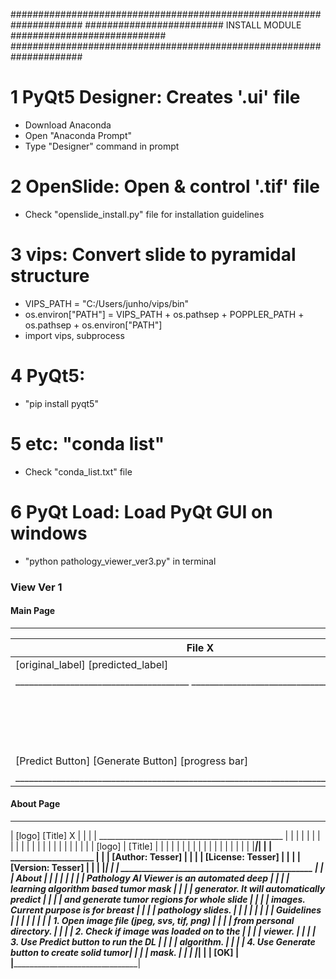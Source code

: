 #####################################################################
######################### INSTALL MODULE ############################
#####################################################################

# 1 PyQt5 Designer: Creates '.ui' file
* Download Anaconda
* Open "Anaconda Prompt"
* Type "Designer" command in prompt


# 2 OpenSlide: Open & control '.tif' file
* Check "openslide_install.py" file for installation guidelines

# 3 vips: Convert slide to pyramidal structure
* VIPS_PATH = "C:/Users/junho/vips/bin"
* os.environ["PATH"] = VIPS_PATH + os.pathsep + POPPLER_PATH + os.pathsep + os.environ["PATH"]
* import vips, subprocess


# 4 PyQt5: 
* "pip install pyqt5"


# 5 etc: "conda list"
* Check "conda_list.txt" file


# 6 PyQt Load: Load PyQt GUI on windows
* "python pathology_viewer_ver3.py" in terminal



### View Ver 1
#### Main Page
 _________________________________________________________________________________
| File                                                                          X |
|---------------------------------------------------------------------------------|
|     [original_label]                             [predicted_label]              |
| ______________________________________     __________________________________   |
| |                                     |    |                                 |  |
| |                                     |    |                                 |  |
| |                                     |    |                                 |  |
| |            <Image Here>             |    |            <Image Here>         |  |
| |                                     |    |                                 |  |
| |                                     |    |                                 |  |
| |                                     |    |                                 |  |
| |                                     |    |                                 |  |
| |                                     |    |                                 |  |
| |                                     |    |                                 |  |
| |                                     |    |                                 |  |
| |                                     |    |                                 |  |
| |                                     |    |                                 |  |
| |                                     |    |                                 |  |
| |_____________________________________|    |_________________________________|  |
|                                                                                 |
|                                                                                 |
|  [Predict Button] [Generate Button]                             [progress bar]  |
|_________________________________________________________________________________|

#### About Page
 _______________________________________________________
| [logo] [Title]                                      X |
|                                                       |
|    ______________________________________________     |
|    |                     |                       |    |
|    |                     |                       |    |
|    |                     |                       |    |
|    |                     |                       |    |
|    |     [logo]          |      [Title]          |    |
|    |                     |                       |    |
|    |                     |                       |    |
|    |                     |                       |    |
|    |_____________________|_______________________|    |
|                  ____________________                 |
|                  | [Author: Tesser]  |                |
|                  | [License: Tesser] |                |
|                  | [Version: Tesser] |                |
|                  |___________________|                |
|    ______________________________________________     |
|    | About                                       |    |
|    |                                             |    |
|    | Pathology AI Viewer is an automated deep    |    |
|    | learning algorithm based tumor mask         |    |
|    | generator. It will automatically predict    |    |
|    | and generate tumor regions for whole slide  |    |
|    | images. Current purpose is for breast       |    |
|    | pathology slides.                           |    |
|    |                                             |    |
|    | Guidelines                                  |    |
|    |                                             |    |
|    | 1. Open image file (jpeg, svs, tif, png)    |    |
|    | from personal directory.                    |    |
|    | 2. Check if image was loaded on to the      |    |
|    | viewer.                                     |    |
|    | 3. Use Predict button to run the DL         |    |
|    | algorithm.                                  |    |
|    | 4. Use Generate button to create solid tumor|    |
|    | mask.                                       |    |
|    |_____________________________________________|    |
|                           [OK]                        |
|_______________________________________________________|